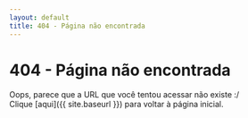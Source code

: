 ```yaml
---
layout: default
title: 404 - Página não encontrada
---
```

404 - Página não encontrada
====================
Oops, parece que a URL que você tentou acessar não existe :/ <br>
Clique [aqui]({{ site.baseurl }}) para voltar à página inicial.
